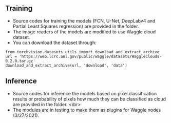 ## Training
- Source codes for training the models (FCN, U-Net, DeepLabv4 and Partial Least Squares regression) are provided in the folder. <br/>
- The image readers of the models are modified to use Waggle cloud dataset. <br/>
- You can download the dataset through:
```
from torchvision.datasets.utils import download_and_extract_archive
url = 'https://web.lcrc.anl.gov/public/waggle/datasets/WaggleClouds-0.2.0.tar.gz'
download_and_extract_archive(url, 'download', 'data')
```

## Inference
- Source codes for inference the models based on pixel classification results or probability of pixels how much they can be classified as cloud are provided in the folder. <\br>
- The modules are in testing to make them as plugins for Waggle nodes (3/27/2021).
